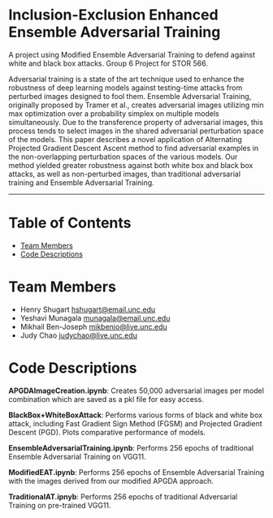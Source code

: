 # Inclusion-Exclusion Enhanced Ensemble Adversarial Training

A project using Modified Ensemble Adversarial Training to defend against white and black box attacks. Group 6 Project for STOR 566.

Adversarial training is a state of the art technique used to enhance the robustness of deep learning models against testing-time attacks from perturbed images designed to fool them. Ensemble Adversarial Training, originally proposed by Tramer et al., creates adversarial images utilizing min max optimization over a probability simplex on multiple models simultaneously. Due to the transference property of adversarial images, this process tends to select images in the shared adversarial perturbation space of the models. This paper describes a novel application of Alternating Projected Gradient Descent Ascent method to find adversarial examples in the non-overlapping perturbation spaces of the various models. Our method yielded greater robustness against both white box and black box attacks, as well as non-perturbed images, than traditional adversarial training and Ensemble Adversarial Training.

<hr>

# Table of Contents
* [Team Members](#team-members)
* [Code Descriptions](#code-descriptions)

# <a name="team-members"></a>Team Members
* Henry Shugart <hshugart@email.unc.edu>
* Yeshavi Munagala <munagala@email.unc.edu>
* Mikhail Ben-Joseph <mikbenjo@live.unc.edu>
* Judy Chao <judychao@live.unc.edu>

# <a name="code-descriptions"></a>Code Descriptions

**APGDAImageCreation.ipynb**: Creates 50,000 adversarial images per model combination which are saved as a pkl file for easy access.

**BlackBox+WhiteBoxAttack**: Performs various forms of black and white box attack, including Fast Gradient Sign Method (FGSM) and Projected Gradient Descent (PGD). Plots comparative performance of models.

**EnsembleAdversarialTraining.ipynb**: Performs 256 epochs of traditional Ensemble Adversarial Training on VGG11. 

**ModifiedEAT.ipynb**: Performs 256 epochs of Ensemble Adversarial Training with the images derived from our modified APGDA approach. 

**TraditionalAT.ipnyb**: Performs 256 epochs of traditional Adversarial Training on pre-trained VGG11.

